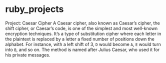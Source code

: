 # ruby_projects
Project: Caesar Cipher
A Caesar cipher, also known as Caesar’s cipher, the shift cipher, or Caesar’s code, is one of the simplest and most well-known encryption techniques. It’s a type of substitution cipher where each letter in the plaintext is replaced by a letter a fixed number of positions down the alphabet. For instance, with a left shift of 3, `D` would become `A`, `E` would turn into `B`, and so on. The method is named after Julius Caesar, who used it for his private messages.
